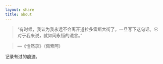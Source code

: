 ```yaml
---
layout: share
title: about
---
```


>“有时候，我认为我永远不会离开道拉多雷斯大街了。一旦写下这句话。它对于我来说，就如同永恒的谶言。”

>—《惶然录》（佩索阿）


记录有过的痕迹。